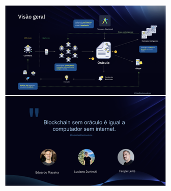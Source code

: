 ![VisaoGeral](https://raw.githubusercontent.com/juv1nsk1/araucaria/main/Apresenta%C3%A7%C3%B5es/Slide-VisaoGeral.png)
![Fim](https://raw.githubusercontent.com/juv1nsk1/araucaria/main/Apresenta%C3%A7%C3%B5es/SlideFinal.png)
